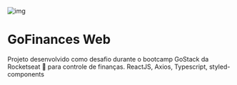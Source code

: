 ![img](https://camo.githubusercontent.com/a869a2aaab296ef925343d7e76518cd213eb0a30/68747470733a2f2f73746f726167652e676f6f676c65617069732e636f6d2f676f6c64656e2d77696e642f626f6f7463616d702d676f737461636b2f6865616465722d6465736166696f732d6e65772e706e67)
# GoFinances Web
Projeto desenvolvido como desafio durante o bootcamp GoStack da Rocketseat 🚀 para controle de finanças. ReactJS, Axios, Typescript, styled-components
